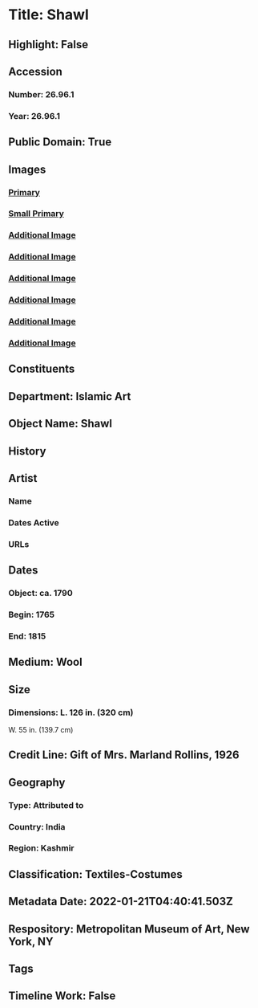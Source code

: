 # Title: Shawl
## Highlight: False
## Accession
### Number: 26.96.1
### Year: 26.96.1
## Public Domain: True
## Images
### [Primary](https://images.metmuseum.org/CRDImages/is/original/sf26-96-1f.jpg)
### [Small Primary](https://images.metmuseum.org/CRDImages/is/web-large/sf26-96-1f.jpg)
### [Additional Image](https://images.metmuseum.org/CRDImages/is/original/sf26-96-1a.jpg)
### [Additional Image](https://images.metmuseum.org/CRDImages/is/original/sf26-96-1b.jpg)
### [Additional Image](https://images.metmuseum.org/CRDImages/is/original/sf26-96-1c.jpg)
### [Additional Image](https://images.metmuseum.org/CRDImages/is/original/sf26-96-1d.jpg)
### [Additional Image](https://images.metmuseum.org/CRDImages/is/original/sf26-96-1e.jpg)
### [Additional Image](https://images.metmuseum.org/CRDImages/is/original/sf26-96-1z.jpg)
## Constituents
## Department: Islamic Art
## Object Name: Shawl
## History
## Artist
### Name
### Dates Active
### URLs
## Dates
### Object: ca. 1790
### Begin: 1765
### End: 1815
## Medium: Wool
## Size
### Dimensions: L. 126 in. (320 cm)
W. 55 in. (139.7 cm)
## Credit Line: Gift of Mrs. Marland Rollins, 1926
## Geography
### Type: Attributed to
### Country: India
### Region: Kashmir
## Classification: Textiles-Costumes
## Metadata Date: 2022-01-21T04:40:41.503Z
## Respository: Metropolitan Museum of Art, New York, NY
## Tags
## Timeline Work: False